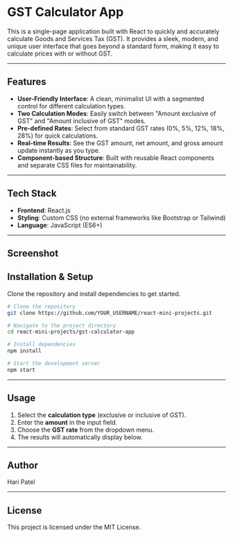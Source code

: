 # **GST Calculator App**

This is a single-page application built with React to quickly and accurately calculate Goods and Services Tax (GST). It provides a sleek, modern, and unique user interface that goes beyond a standard form, making it easy to calculate prices with or without GST.

-----

## **Features**

  * **User-Friendly Interface**: A clean, minimalist UI with a segmented control for different calculation types.
  * **Two Calculation Modes**: Easily switch between "Amount exclusive of GST" and "Amount inclusive of GST" modes.
  * **Pre-defined Rates**: Select from standard GST rates (0%, 5%, 12%, 18%, 28%) for quick calculations.
  * **Real-time Results**: See the GST amount, net amount, and gross amount update instantly as you type.
  * **Component-based Structure**: Built with reusable React components and separate CSS files for maintainability.

-----

## **Tech Stack**

  * **Frontend**: React.js
  * **Styling**: Custom CSS (no external frameworks like Bootstrap or Tailwind)
  * **Language**: JavaScript (ES6+)

-----

## **Screenshot**


## **Installation & Setup**

Clone the repository and install dependencies to get started.

```bash
# Clone the repository
git clone https://github.com/YOUR_USERNAME/react-mini-projects.git

# Navigate to the project directory
cd react-mini-projects/gst-calculator-app

# Install dependencies
npm install

# Start the development server
npm start
```

-----

## **Usage**

1.  Select the **calculation type** (exclusive or inclusive of GST).
2.  Enter the **amount** in the input field.
3.  Choose the **GST rate** from the dropdown menu.
4.  The results will automatically display below.

-----

## **Author**

Hari Patel

-----

## **License**

This project is licensed under the MIT License.
